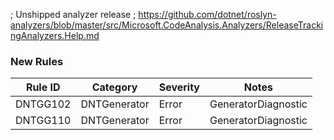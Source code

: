 ﻿; Unshipped analyzer release
; https://github.com/dotnet/roslyn-analyzers/blob/master/src/Microsoft.CodeAnalysis.Analyzers/ReleaseTrackingAnalyzers.Help.md
### New Rules

Rule ID | Category | Severity | Notes
--------|----------|----------|-------
DNTGG102 | DNTGenerator | Error | GeneratorDiagnostic
DNTGG110 | DNTGenerator | Error | GeneratorDiagnostic

